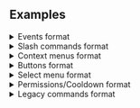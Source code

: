 ## Examples

<details>
  <summary>Events format</summary>

```js
module.exports = {
    name: 'eventName',
    once: 'true', //run once true/false
    async execute( < args > ) {
        //Code
    },
}
```
---
</details>

<details>
  <summary>Slash commands format</summary>

```js
const { SlashCommandBuilder } = require('@discordjs/builders') 

module.exports = {
    data: new SlashCommandBuilder()
        .setName('commandName')
        .setDescription('command description'),
    async execute( < args > ) {
        // Code
    }
}
```
---
</details>

<details>
  <summary>Context menus format</summary>
  
```js
const { ContextMenuCommandBuilder } = require('@discordjs/builders')

module.exports = {
    data: new ContextMenuCommandBuilder()
        .setName('context-menu-name')
        .setType(2), // (2): USER , (3): MESSAGE
    async execute( < args > ) {
        // Code
    },
}
```
---
</details>

<details>
  <summary>Buttons format</summary>

Adding buttons to a message:
```js
const { MessageButton, MessageActionRow } = require('discord.js') // At the top of the file.

let exampleButton = new MessageButton()
    .setLabel('Example')
    .setStyle('PRIMARY') // PRIMARY, SECONDARY, SUCCESS, DANGER, LINK
    .setCustomId('example_button')
const row = new MessageActionRow().addComponents(exampleButton)
interaction.reply({
    content: 'Example message',
    components: [row],
})
```

Button event format:
```js
module.exports = {
    name: 'example_button',
    aliases: ['aliase1_button', 'aliase2_button'],
    async execute(interaction) {
        if (interaction.customId == 'example_button') {
            // Code
        } else if (interaction.customId == 'aliase1_button') {
            // Code
        }
    }
}
```
---
</details>

<details>
  <summary>Select menu format</summary>
	
Adding select menu to a message:
```js
const { MessageSelectMenu, MessageActionRow} = require('discord.js') // At the top of the file.

let selectMenu = new MessageSelectMenu()
    .setCustomId('select_example')
    .setPlaceholder('Nothing selected')
    .setMinValues(1)
    .setMaxValues(2)
    .addOptions([{
            label: 'Option #1',
            description: 'This is a description for option #1',
            value: 'first_option',
            emoji: '1️⃣',
        },
        {
            label: 'Option #2',
            description: 'This is a description for option #2',
            value: 'second_option',
            emoji: '2️⃣',
        },
    ])
const row = new MessageActionRow().addComponents(selectMenu)
interaction.reply({
    content: 'Example message',
    components: [row],
})
```

Select menu event format:
```js
module.exports = {
	name: 'select_example',
	async execute(interaction) {
		interaction.reply({
			content: `${interaction.values[0]} option selected.`,
			ephemeral: true,
		})
	},
}
```
---
</details>

<details>
  <summary>Permissions/Cooldown format</summary>
  
```js
const { SlashCommandBuilder } = require('@discordjs/builders')

module.exports = {
    data: new SlashCommandBuilder()
        .setName('perms-cooldown-example')
        .setDescription('Permissions & Cooldown example'),
    cooldown: 5000, // Time in milliseconds.
    permissions: ['ADMINISTRATOR'],
    async execute(interaction) {
        interaction.reply({
            content: 'You have permission to run this command!',
        })
    }
}
```
---
</details>

<details>
  <summary>Legacy commands format</summary>
  
```js
module.exports = {
    name: 'commandName',
    aliases: ['aliase1', 'aliase2'],
    description: 'command description',
    async execute(message) {
        // Code
    },
}
```
</details>

